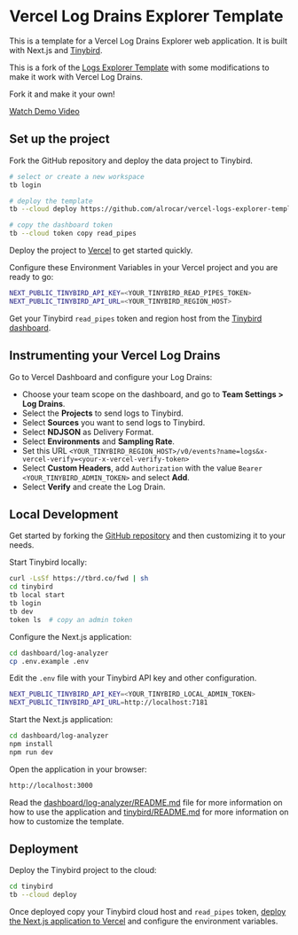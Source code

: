 # Vercel Log Drains Explorer Template

This is a template for a Vercel Log Drains Explorer web application. It is built with Next.js and [Tinybird](https://tinybird.co).

This is a fork of the [Logs Explorer Template](https://github.com/tinybirdco/logs-explorer-template) with some modifications to make it work with Vercel Log Drains.

Fork it and make it your own!

[Watch Demo Video](https://youtu.be/3aIaeuCGQ-E)

## Set up the project

Fork the GitHub repository and deploy the data project to Tinybird.

```bash
# select or create a new workspace
tb login

# deploy the template
tb --cloud deploy https://github.com/alrocar/vercel-logs-explorer-template/tree/main/tinybird

# copy the dashboard token
tb --cloud token copy read_pipes
```

Deploy the project to [Vercel](https://vercel.com/new/clone?repository-url=https%3A%2F%2Fgithub.com%2Falrocar%2Fvercel-logs-explorer-template&project-name=vercel-logs-explorer-template&repository-name=vercel-logs-explorer-template&demo-description=Custom%20logs%20explorer%20for%20your%20application%20logs%20using%20Tinybird&demo-url=http%3A%2F%2Flogs.tinybird.app&demo-image=//github.com/alrocar/vercel-logs-explorer-template/blob/main/dashboard/log-analyzer/public/banner.png?raw=true&root-directory=dashboard/log-analyzer) to get started quickly.

Configure these Environment Variables in your Vercel project and you are ready to go:

```bash
NEXT_PUBLIC_TINYBIRD_API_KEY=<YOUR_TINYBIRD_READ_PIPES_TOKEN>
NEXT_PUBLIC_TINYBIRD_API_URL=<YOUR_TINYBIRD_REGION_HOST>
```

Get your Tinybird `read_pipes` token and region host from the [Tinybird dashboard](https://cloud.tinybird.co/tokens).

## Instrumenting your Vercel Log Drains

Go to Vercel Dashboard and configure your Log Drains:

- Choose your team scope on the dashboard, and go to **Team Settings > Log Drains**.
- Select the **Projects** to send logs to Tinybird.
- Select **Sources** you want to send logs to Tinybird.
- Select **NDJSON** as Delivery Format.
- Select **Environments** and **Sampling Rate**.
- Set this URL `<YOUR_TINYBIRD_REGION_HOST>/v0/events?name=logs&x-vercel-verify=<your-x-vercel-verify-token>`
- Select **Custom Headers**, add `Authorization` with the value `Bearer <YOUR_TINYBIRD_ADMIN_TOKEN>` and select **Add**.
- Select **Verify** and create the Log Drain.

## Local Development

Get started by forking the [GitHub repository](https://github.com/alrocar/vercel-logs-explorer-template) and then customizing it to your needs.

Start Tinybird locally:

```bash
curl -LsSf https://tbrd.co/fwd | sh
cd tinybird
tb local start
tb login
tb dev
token ls  # copy an admin token
```

Configure the Next.js application:

```bash
cd dashboard/log-analyzer
cp .env.example .env
```

Edit the `.env` file with your Tinybird API key and other configuration.

```bash
NEXT_PUBLIC_TINYBIRD_API_KEY=<YOUR_TINYBIRD_LOCAL_ADMIN_TOKEN>
NEXT_PUBLIC_TINYBIRD_API_URL=http://localhost:7181
```

Start the Next.js application:

```bash
cd dashboard/log-analyzer
npm install
npm run dev
```

Open the application in your browser:

```bash
http://localhost:3000
```

Read the [dashboard/log-analyzer/README.md](./dashboard/log-analyzer/README.md) file for more information on how to use the application and [tinybird/README.md](./tinybird/README.md) for more information on how to customize the template.

## Deployment

Deploy the Tinybird project to the cloud:

```bash
cd tinybird
tb --cloud deploy
```

Once deployed copy your Tinybird cloud host and `read_pipes` token, [deploy the Next.js application to Vercel](https://vercel.com/new/clone?repository-url=https%3A%2F%2Fgithub.com%2Falrocar%2Fvercel-logs-explorer-template&project-name=vercel-logs-explorer-template&repository-name=vercel-logs-explorer-template&demo-description=Custom%20logs%20explorer%20for%20your%20application%20logs%20using%20Tinybird&demo-url=http%3A%2F%2Flogs.tinybird.app&demo-image=//github.com/alrocar/vercel-logs-explorer-template/blob/main/dashboard/log-analyzer/public/banner.png?raw=true&root-directory=dashboard/log-analyzer) and configure the environment variables.

